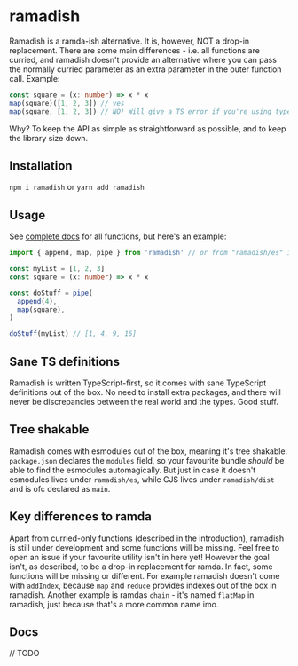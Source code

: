 # ramadish

Ramadish is a ramda-ish alternative. It is, however, NOT a drop-in replacement. There are some main differences - i.e. all functions are curried, and ramadish doesn't provide an alternative where you can pass the normally curried parameter as an extra parameter in the outer function call. Example:

```typescript
const square = (x: number) => x * x
map(square)([1, 2, 3]) // yes
map(square, [1, 2, 3]) // NO! Will give a TS error if you're using typescript, or not do anything if you are using JS
```

Why? To keep the API as simple as straightforward as possible, and to keep the library size down.

## Installation

`npm i ramadish` or `yarn add ramadish`

## Usage

See [complete docs](#docs) for all functions, but here's an example:

```typescript
import { append, map, pipe } from 'ramadish' // or from "ramadish/es" if your bundle doesn't detect es modules by itself

const myList = [1, 2, 3]
const square = (x: number) => x * x

const doStuff = pipe(
  append(4),
  map(square),
)

doStuff(myList) // [1, 4, 9, 16]
```

## Sane TS definitions

Ramadish is written TypeScript-first, so it comes with sane TypeScript definitions out of the box. No need to install extra packages, and there will never be discrepancies between the real world and the types. Good stuff.

## Tree shakable

Ramadish comes with esmodules out of the box, meaning it's tree shakable. `package.json` declares the `modules` field, so your favourite bundle _should_ be able to find the esmodules automagically. But just in case it doesn't esmodules lives under `ramadish/es`, while CJS lives under `ramadish/dist` and is ofc declared as `main`.

## Key differences to ramda

Apart from curried-only functions (described in the introduction), ramadish is still under development and some functions will be missing. Feel free to open an issue if your favourite utility isn't in here yet! However the goal isn't, as described, to be a drop-in replacement for ramda. In fact, some functions will be missing or different. For example ramadish doesn't come with `addIndex`, because `map` and `reduce` provides indexes out of the box in ramadish. Another example is ramdas `chain` - it's named `flatMap` in ramadish, just because that's a more common name imo.
## Docs

// TODO
